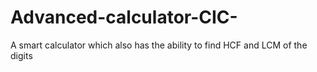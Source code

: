 # Advanced-calculator-CIC-
A smart calculator which also has the ability to find HCF and LCM of the digits
